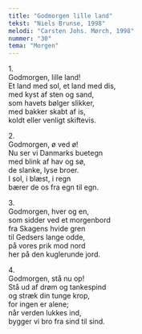 ```yaml
---
title: "Godmorgen lille land"
tekst: "Niels Brunse, 1998"
melodi: "Carsten Johs. Mørch, 1998"
nummer: "30"
tema: "Morgen"
---
```

1\.\
Godmorgen, lille land!\
Et land med sol, et land med dis,\
med kyst af sten og sand,\
som havets bølger slikker,\
med bakker skabt af is,\
koldt eller venligt skiftevis.

2\.\
Godmorgen, ø ved ø!\
Nu ser vi Danmarks buetegn\
med blink af hav og sø,\
de slanke, lyse broer.\
I sol, i blæst, i regn\
bærer de os fra egn til egn.

3\.\
Godmorgen, hver og en,\
som sidder ved et morgenbord\
fra Skagens hvide gren\
til Gedsers lange odde,\
på vores prik mod nord\
her på den kuglerunde jord.

4\.\
Godmorgen, stå nu op!\
Stå ud af drøm og tankespind\
og stræk din tunge krop,\
for ingen er alene;\
når verden lukkes ind,\
bygger vi bro fra sind til sind.